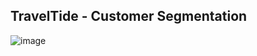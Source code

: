 ## TravelTide - Customer Segmentation
![image](https://github.com/user-attachments/assets/8e906531-018a-462a-a559-66457b3c660a)




